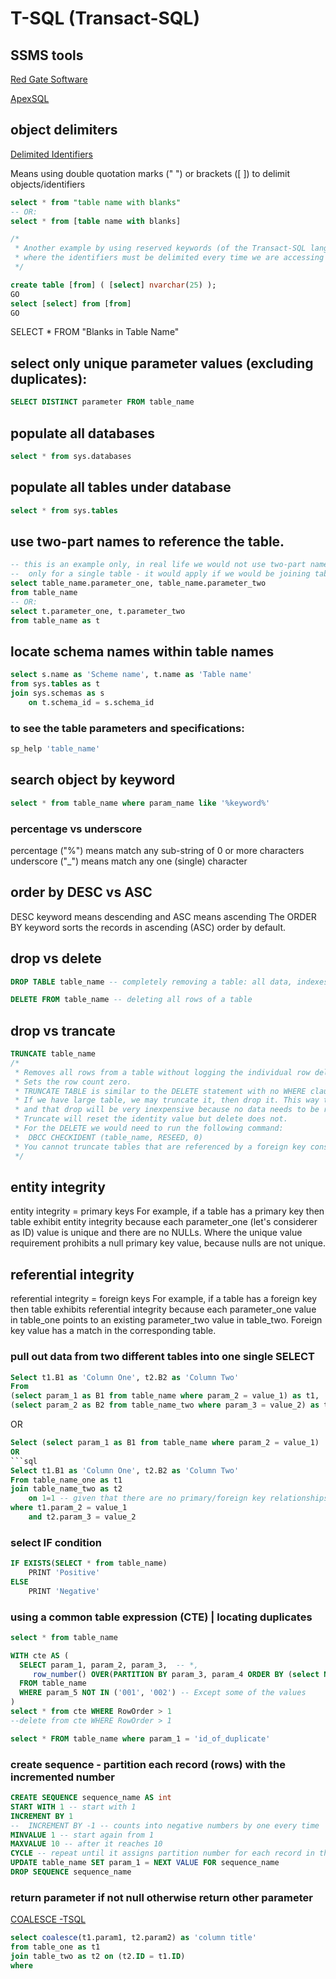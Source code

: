 # T-SQL (Transact-SQL)

## SSMS tools

[ Red Gate Software](https://www.red-gate.com/products/?gclid=CIGg1fvV680CFUSVGwodzCUJzA)

[ApexSQL](http://www.apexsql.com/Download.aspx)

## object delimiters

[Delimited Identifiers](https://technet.microsoft.com/en-us/library/ms176027)

Means using double quotation marks (" ") or brackets ([ ]) to delimit objects/identifiers 

```sql
select * from "table name with blanks"
-- OR:
select * from [table name with blanks]

/* 
 * Another example by using reserved keywords (of the Transact-SQL language),
 * where the identifiers must be delimited every time we are accessing the objects.
 */

create table [from] ( [select] nvarchar(25) ); 
GO
select [select] from [from] 
GO
```

SELECT * FROM "Blanks in Table Name"

## select only unique parameter values (excluding duplicates):

```sql
SELECT DISTINCT parameter FROM table_name
```

## populate all databases

```sql
select * from sys.databases
```

## populate all tables under database

```sql
select * from sys.tables
```

## use two-part names to reference the table.
```sql
-- this is an example only, in real life we would not use two-part names
--  only for a single table - it would apply if we would be joining tables
select table_name.parameter_one, table_name.parameter_two
from table_name
-- OR:
select t.parameter_one, t.parameter_two
from table_name as t
```

## locate schema names within table names
```sql
select s.name as 'Scheme name', t.name as 'Table name'
from sys.tables as t
join sys.schemas as s
	on t.schema_id = s.schema_id
```

### to see the table parameters and specifications:
```sql
sp_help 'table_name'
```

## search object by keyword
```sql
select * from table_name where param_name like '%keyword%'
```

### percentage vs underscore 
percentage ("%") means match any sub-string of 0 or more characters
underscore ("_") means match any one (single) character 

## order by DESC vs ASC

DESC keyword means descending and ASC means ascending
 The ORDER BY keyword sorts the records in ascending (ASC) order by default. 

## drop vs delete
```sql
DROP TABLE table_name -- completely removing a table: all data, indexes, triggers, constraints, and permission specifications for that table
```
```sql
DELETE FROM table_name -- deleting all rows of a table
```

## drop vs trancate

```sql
TRUNCATE table_name
/*
 * Removes all rows from a table without logging the individual row deletions.
 * Sets the row count zero.
 * TRUNCATE TABLE is similar to the DELETE statement with no WHERE clause.
 * If we have large table, we may truncate it, then drop it. This way the data will be nixed without record, and the table can be dropped,
 * and that drop will be very inexpensive because no data needs to be recorded.
 * Truncate will reset the identity value but delete does not.
 * For the DELETE we would need to run the following command:
 *  DBCC CHECKIDENT (table_name, RESEED, 0)
 * You cannot truncate tables that are referenced by a foreign key constraint
 */
```

## entity integrity
 
entity integrity = primary keys
For example, if a table has a primary key then table exhibit entity integrity because each parameter_one (let's considerer as ID) value is unique and there are no NULLs. Where the unique value requirement prohibits a null primary key value, because nulls are not unique.

## referential integrity
referential integrity = foreign keys
For example, if a table has a foreign key then table exhibits referential integrity because each parameter_one value in table_one points to an existing parameter_two value in table_two.
Foreign key value has a match in the corresponding table.
 
### pull out data from two different tables into one single SELECT

```sql
Select t1.B1 as 'Column One', t2.B2 as 'Column Two'
From
(select param_1 as B1 from table_name where param_2 = value_1) as t1,
(select param_2 as B2 from table_name_two where param_3 = value_2) as t2
```
OR
```sql
Select (select param_1 as B1 from table_name where param_2 = value_1)  as 'Column One', (select param_2 as B2 from table_name_two where param_3 = value_2) as 'Column Two'
OR
```sql
Select t1.B1 as 'Column One', t2.B2 as 'Column Two'
From table_name_one as t1
join table_name_two as t2
	on 1=1 -- given that there are no primary/foreign key relationships
where t1.param_2 = value_1 
	and t2.param_3 = value_2
```


### select IF condition
```sql
IF EXISTS(SELECT * from table_name)
	PRINT 'Positive'
ELSE
	PRINT 'Negative'
```

### using a common table expression (CTE) | locating duplicates
```sql
select * from table_name

WITH cte AS (
  SELECT param_1, param_2, param_3,  -- *, 
     row_number() OVER(PARTITION BY param_3, param_4 ORDER BY (select NULL)) AS RowOrder
  FROM table_name
  WHERE param_5 NOT IN ('001', '002') -- Except some of the values
)
select * from cte WHERE RowOrder > 1
--delete from cte WHERE RowOrder > 1

select * FROM table_name where param_1 = 'id_of_duplicate'
```

### create sequence - partition each record (rows) with the incremented number
```sql
CREATE SEQUENCE sequence_name AS int
START WITH 1 -- start with 1
INCREMENT BY 1
--  INCREMENT BY -1 -- counts into negative numbers by one every time
MINVALUE 1 -- start again from 1 
MAXVALUE 10 -- after it reaches 10
CYCLE -- repeat until it assigns partition number for each record in the table_name table 
UPDATE table_name SET param_1 = NEXT VALUE FOR sequence_name
DROP SEQUENCE sequence_name
```


### return parameter if not null otherwise return other parameter
[COALESCE -TSQL](https://msdn.microsoft.com/en-GB/library/ms190349.aspx)

```sql
select coalesce(t1.param1, t2.param2) as 'column title'
from table_one as t1
join table_two as t2 on (t2.ID = t1.ID)
where
```